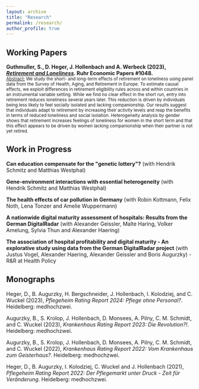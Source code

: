 ```yaml
---
layout: archive
title: "Research"
permalink: /research/
author_profile: true
---
```


## Working Papers
<strong>Guthmuller, S., D. Heger, J. Hollenbach and A. Werbeck (2023), <a href="https://www.rwi-essen.de/publikationen/wissenschaftlich/ruhr-economic-papers" target="_blank"><em>Retirement and Loneliness</em></a>. Ruhr Economic Papers #1048.</strong><br>
<small><u>Abstract:</u> We study the short- and long-term effects of retirement on loneliness using panel data from the Survey of Health, Aging, and Retirement in Europe. To estimate causal effects, we exploit differences in retirement eligibility rules across and within countries in an instrumental variable setting. While we find no clear effect in the short run, entry into retirement reduces loneliness several years later. This reduction is driven by individuals being less likely to feel socially isolated and lacking companionship. Our results suggest that individuals adapt to retirement by increasing their activity levels and reap the benefits in terms of reduced loneliness and social isolation. Heterogeneity analysis by gender shows that retirement increases feelings of loneliness for women in the short term and that this effect appears to be driven by women lacking companionship when their partner is not yet retired.</small>
<!--
Vogel, J., J. Hollenbach, A. Haering, B. Augurzky and A. Geissler (2023), <em>Are Profitable Hospitals
More Digitally Mature? An Explorative Study Using Data from the German DigitalRadar Project</em>.
Ruhr Economic Papers #1024. Forthcoming.
-->

## Work in Progress
<strong>Can education compensate for the "genetic lottery"?</strong> (with Hendrik Schmitz and Matthias Westphal)

<strong>Gene-environment interactions with essential heterogeneity</strong> (with Hendrik Schmitz and Matthias Westphal)

<strong>The health effects of car pollution in Germany</strong> (with Robin Kottmann, Felix Noth, Lena Tonzer and Amelie Wuppermann)

<strong>A nationwide digital maturity assessment of hospitals: Results from the German DigitalRadar</strong> (with Alexander Geissler, Malte Haring, Volker Amelung, Sylvia Thun and Alexander Haering) 

<strong>The association of hospital profitability and digital maturity - An explorative study using data from
the German DigitalRadar project</strong> (with Justus Vogel, Alexander Haering, Alexander Geissler and Boris Augurzky) - R&R at Health Policy


## Monographs
Heger, D., B. Augurzky, H. Bergschneider, J. Hollenbach,  I. Kolodziej, and C. Wuckel (2023), <em>Pflegeheim Rating Report 2024: Pflege ohne Personal?</em>. Heidelberg: medhochzwei.

Augurzky, B., S. Krolop, J. Hollenbach, D. Monsees, A. Pilny, C. M. Schmidt, and C. Wuckel (2023), <em>Krankenhaus Rating Report 2023: Die Revolution?!</em>. Heidelberg: medhochzwei.

Augurzky, B., S. Krolop, J. Hollenbach, D. Monsees, A. Pilny, C. M. Schmidt, and C. Wuckel (2022), <em>Krankenhaus Rating Report 2022: Vom Krankenhaus zum Geisterhaus?</em>. Heidelberg: medhochzwei.

Heger, D., B. Augurzky, I. Kolodziej, C. Wuckel and J. Hollenbach (2021), <em>Pflegeheim Rating Report 2022: Der Pflegemarkt unter Druck - Zeit für Veränderung</em>. Heidelberg: medhochzwei.